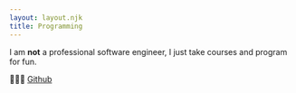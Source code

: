 ```yaml
---
layout: layout.njk
title: Programming
---
```

<div class="animate">

I am **not** a professional software engineer, I just take courses and program for fun. 

👨🏾‍💻 <a href=https://github.com/devereaweaver>Github</a>

</div>